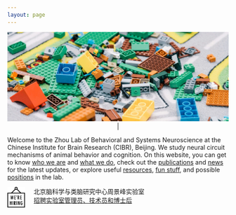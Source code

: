 ```yaml
---
layout: page
---
```


<div class="container" align="center">
        <img width="800" src="/assets/lego_blocks_strip.jpg" alt="build_to_understand">
        <div class='console-container'>
            <span id='text'></span>
            <div class='console-underscore' id='cursor'>|</div>
        </div>
</div>




Welcome to the Zhou Lab of Behavioral and Systems Neuroscience at the Chinese Institute for Brain Research (CIBR), Beijing. We study neural circuit mechanisms of animal behavior and cognition. On this website, you can get to know [who we are](People.md) and [what we do](Research.md), check out the [publications](Publications.md) and [news](News.md) for the latest updates, or explore useful [resources](Resources.md), [fun stuff](Fun.md), and possible [positions](Join.md) in the lab.

<img align="left" width="40" style="margin-right:20px" src="/assets/hiring_icon.png" />

北京脑科学与类脑研究中心周景峰实验室<br>
[招聘实验室管理员、技术员和博士后](hiring.md)

<br clear="left" />
